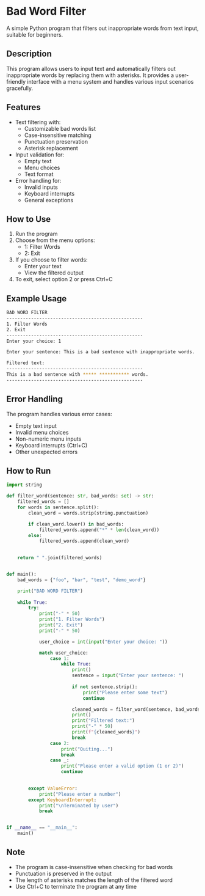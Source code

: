 # Bad Word Filter

A simple Python program that filters out inappropriate words from text input, suitable for beginners.

## Description

This program allows users to input text and automatically filters out inappropriate words by replacing them with asterisks. It provides a user-friendly interface with a menu system and handles various input scenarios gracefully.

## Features

- Text filtering with:
  - Customizable bad words list
  - Case-insensitive matching
  - Punctuation preservation
  - Asterisk replacement
- Input validation for:
  - Empty text
  - Menu choices
  - Text format
- Error handling for:
  - Invalid inputs
  - Keyboard interrupts
  - General exceptions

## How to Use

1. Run the program
2. Choose from the menu options:
   - 1: Filter Words
   - 2: Exit
3. If you choose to filter words:
   - Enter your text
   - View the filtered output
4. To exit, select option 2 or press Ctrl+C

## Example Usage

```bash
BAD WORD FILTER
--------------------------------------------------
1. Filter Words
2. Exit
--------------------------------------------------
Enter your choice: 1

Enter your sentence: This is a bad sentence with inappropriate words.

Filtered text:
--------------------------------------------------
This is a bad sentence with ***** *********** words.
--------------------------------------------------
```

## Error Handling

The program handles various error cases:
- Empty text input
- Invalid menu choices
- Non-numeric menu inputs
- Keyboard interrupts (Ctrl+C)
- Other unexpected errors

## How to Run

```python
import string

def filter_word(sentence: str, bad_words: set) -> str:
    filtered_words = []
    for words in sentence.split():
        clean_word = words.strip(string.punctuation)

        if clean_word.lower() in bad_words:
            filtered_words.append("*" * len(clean_word))
        else:
            filtered_words.append(clean_word)

    
    return " ".join(filtered_words)


def main():
    bad_words = {"foo", "bar", "test", "demo_word"}

    print("BAD WORD FILTER")
    
    while True:
        try:
            print("-" * 50)
            print("1. Filter Words")
            print("2. Exit")
            print("-" * 50)

            user_choice = int(input("Enter your choice: "))

            match user_choice:
                case 1:
                    while True:
                        print()
                        sentence = input("Enter your sentence: ")
                        
                        if not sentence.strip():
                            print("Please enter some text")
                            continue

                        cleaned_words = filter_word(sentence, bad_words)
                        print()
                        print("Filtered text:")
                        print("-" * 50)
                        print(f"{cleaned_words}")
                        break
                case 2:
                    print("Quiting...")
                    break
                case _:
                    print("Please enter a valid option (1 or 2)")
                    continue

        
        except ValueError:
            print("Please enter a number")
        except KeyboardInterrupt:
            print("\nTerminated by user")
            break


if __name__ == "__main__":
    main()
```

## Note

- The program is case-insensitive when checking for bad words
- Punctuation is preserved in the output
- The length of asterisks matches the length of the filtered word
- Use Ctrl+C to terminate the program at any time
